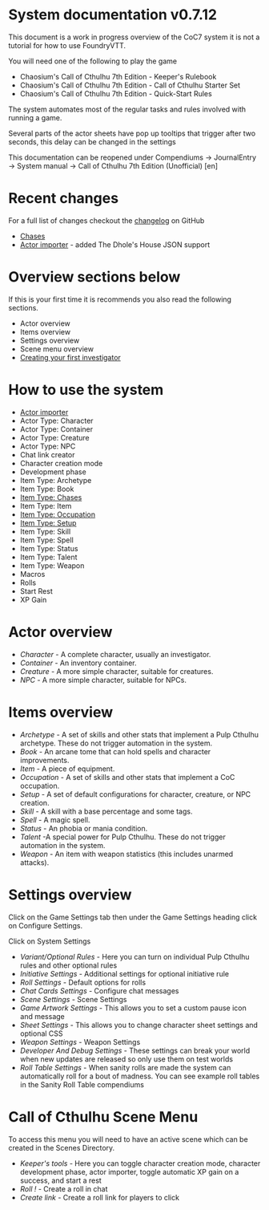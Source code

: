 # System documentation v0.7.12

This document is a work in progress overview of the CoC7 system it is not a tutorial for how to use FoundryVTT.

You will need one of the following to play the game

- Chaosium's Call of Cthulhu 7th Edition - Keeper's Rulebook
- Chaosium's Call of Cthulhu 7th Edition - Call of Cthulhu Starter Set
- Chaosium's Call of Cthulhu 7th Edition - Quick-Start Rules

The system automates most of the regular tasks and rules involved with running a game.

Several parts of the actor sheets have pop up tooltips that trigger after two seconds, this delay can be changed in the settings

This documentation can be reopened under  Compendiums -> JournalEntry -> System manual -> Call of Cthulhu 7th Edition (Unofficial) [en]


# Recent changes

For a full list of changes checkout the [changelog](https://github.com/Miskatonic-Investigative-Society/CoC7-FoundryVTT/blob/develop/.github/CHANGELOG.md) on GitHub


- [Chases](chases.md)
- [Actor importer](actor_importer.md) - added The Dhole's House JSON support


# Overview sections below

If this is your first time it is recommends you also read the following sections.

- Actor overview
- Items overview
- Settings overview
- Scene menu overview
- [Creating your first investigator](first_investigator.md)


# How to use the system

- [Actor importer](actor_importer.md)
- Actor Type: Character
- Actor Type: Container
- Actor Type: Creature
- Actor Type: NPC
- Chat link creator
- Character creation mode
- Development phase
- Item Type: Archetype
- Item Type: Book
- [Item Type: Chases](chases.md)
- Item Type: Item
- [Item Type: Occupation](item_occupation.md)
- [Item Type: Setup](item_setup.md)
- Item Type: Skill
- Item Type: Spell
- Item Type: Status
- Item Type: Talent
- Item Type: Weapon
- Macros
- Rolls
- Start Rest
- XP Gain


# Actor overview

- _Character_ - A complete character, usually an investigator. 
- _Container_ - An inventory container. 
- _Creature_ - A more simple character, suitable for creatures. 
- _NPC_ - A more simple character, suitable for NPCs. 


# Items overview

- _Archetype_ - A set of skills and other stats that implement a Pulp Cthulhu archetype. These do not trigger automation in the system. 
- _Book_ - An arcane tome that can hold spells and character improvements.
- _Item_ - A piece of equipment.
- _Occupation_ - A set of skills and other stats that implement a CoC occupation. 
- _Setup_ - A set of default configurations for character, creature, or NPC creation. 
- _Skill_ - A skill with a base percentage and some tags. 
- _Spell_ - A magic spell.
- _Status_ - An phobia or mania condition. 
- _Talent_ -A special power for Pulp Cthulhu. These do not trigger automation in the system. 
- _Weapon_ - An item with weapon statistics (this includes unarmed attacks). 


# Settings overview

Click on the Game Settings tab then under the Game Settings heading click on Configure Settings.

Click on System Settings

- _Variant/Optional Rules_ - Here you can turn on individual Pulp Cthulhu rules and other optional rules
- _Initiative Settings_ - Additional settings for optional initiative rule
- _Roll Settings_ - Default options for rolls
- _Chat Cards Settings_ - Configure chat messages
- _Scene Settings_ - Scene Settings
- _Game Artwork Settings_ - This allows you to set a custom pause icon and message
- _Sheet Settings_ - This allows you to change character sheet settings and optional CSS
- _Weapon Settings_ - Weapon Settings
- _Developer And Debug Settings_ - These settings can break your world when new updates are released so only use them on test worlds
- _Roll Table Settings_ - When sanity rolls are made the system can automatically roll for a bout of madness. You can see example roll tables in the Sanity Roll Table compendiums


# Call of Cthulhu Scene Menu

To access this menu you will need to have an active scene which can be created in the Scenes Directory.

- _Keeper's tools_ - Here you can toggle character creation mode, character development phase, actor importer, toggle automatic XP gain on a success, and start a rest
- _Roll !_ - Create a roll in chat
- _Create link_ - Create a roll link for players to click
